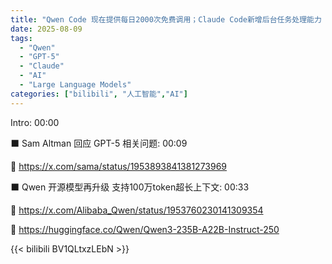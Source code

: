 ```yaml
---
title: "Qwen Code 现在提供每日2000次免费调用；Claude Code新增后台任务处理能力【AI 早报 2025-08-09】"
date: 2025-08-09
tags:
  - "Qwen"
  - "GPT-5"
  - "Claude"
  - "AI"
  - "Large Language Models"
categories: ["bilibili", "人工智能","AI"]
---
```


Intro: 00:00

⬛️ Sam Altman 回应 GPT-5 相关问题: 00:09

🔗 https://x.com/sama/status/1953893841381273969

⬛️ Qwen 开源模型再升级 支持100万token超长上下文: 00:33

🔗 https://x.com/Alibaba_Qwen/status/1953760230141309354

🔗 https://huggingface.co/Qwen/Qwen3-235B-A22B-Instruct-250

{{< bilibili BV1QLtxzLEbN >}}